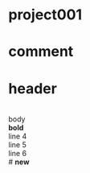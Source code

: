 # project001
# comment
<h1>header</h1><br>
<body>body</boby><br>
<b>bold</b><br>
line 4 <br> 
line 5 <br>
line 6 <br>
# <b>new</b>
<b
# <b
